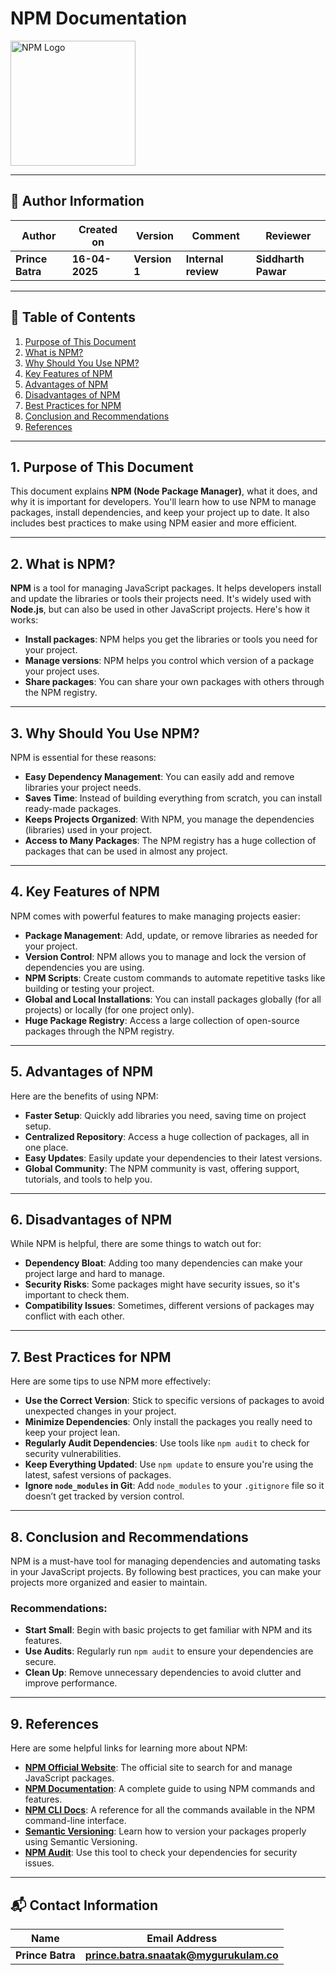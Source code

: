 
# NPM Documentation

<img src="https://github.com/npm/logos/blob/master/npm%20logo/npm-logo-red.png" alt="NPM Logo" width="200"/>

---

## 👤 **Author Information**
| **Author** | **Created on** | **Version**  | **Comment** | **Reviewer** |
|------------|----------------|--------------|-------------|--------------|
| **Prince Batra**   | **16-04-2025**   | **Version 1** | **Internal review** | **Siddharth Pawar** |

 ---
 
## 📜 Table of Contents

1. [Purpose of This Document](#1-purpose-of-this-document)  
2. [ What is NPM?](#2-what-is-npm)  
3. [Why Should You Use NPM?](#3-why-should-you-use-npm)  
4. [Key Features of NPM](#4-key-features-of-npm)  
5. [Advantages of NPM](#5-advantages-of-npm)  
6. [Disadvantages of NPM](#6-disadvantages-of-npm)  
7. [Best Practices for NPM](#7-best-practices-for-npm)  
8. [Conclusion and Recommendations](#8-conclusion-and-recommendations)  
9. [References](#9-references)
    
---

## 1. Purpose of This Document

This document explains **NPM (Node Package Manager)**, what it does, and why it is important for developers. You'll learn how to use NPM to manage packages, install dependencies, and keep your project up to date. It also includes best practices to make using NPM easier and more efficient.

---

## 2. What is NPM?

**NPM** is a tool for managing JavaScript packages. It helps developers install and update the libraries or tools their projects need. It's widely used with **Node.js**, but can also be used in other JavaScript projects. Here's how it works:

- **Install packages**: NPM helps you get the libraries or tools you need for your project.
- **Manage versions**: NPM helps you control which version of a package your project uses.
- **Share packages**: You can share your own packages with others through the NPM registry.

---

## 3. Why Should You Use NPM?

NPM is essential for these reasons:

- **Easy Dependency Management**: You can easily add and remove libraries your project needs.
- **Saves Time**: Instead of building everything from scratch, you can install ready-made packages.
- **Keeps Projects Organized**: With NPM, you manage the dependencies (libraries) used in your project.
- **Access to Many Packages**: The NPM registry has a huge collection of packages that can be used in almost any project.

---

## 4. Key Features of NPM

NPM comes with powerful features to make managing projects easier:

- **Package Management**: Add, update, or remove libraries as needed for your project.
- **Version Control**: NPM allows you to manage and lock the version of dependencies you are using.
- **NPM Scripts**: Create custom commands to automate repetitive tasks like building or testing your project.
- **Global and Local Installations**: You can install packages globally (for all projects) or locally (for one project only).
- **Huge Package Registry**: Access a large collection of open-source packages through the NPM registry.

---

## 5. Advantages of NPM

Here are the benefits of using NPM:

- **Faster Setup**: Quickly add libraries you need, saving time on project setup.
- **Centralized Repository**: Access a huge collection of packages, all in one place.
- **Easy Updates**: Easily update your dependencies to their latest versions.
- **Global Community**: The NPM community is vast, offering support, tutorials, and tools to help you.

---

## 6. Disadvantages of NPM

While NPM is helpful, there are some things to watch out for:

- **Dependency Bloat**: Adding too many dependencies can make your project large and hard to manage.
- **Security Risks**: Some packages might have security issues, so it's important to check them.
- **Compatibility Issues**: Sometimes, different versions of packages may conflict with each other.

---

## 7. Best Practices for NPM

Here are some tips to use NPM more effectively:

- **Use the Correct Version**: Stick to specific versions of packages to avoid unexpected changes in your project.
- **Minimize Dependencies**: Only install the packages you really need to keep your project lean.
- **Regularly Audit Dependencies**: Use tools like `npm audit` to check for security vulnerabilities.
- **Keep Everything Updated**: Use `npm update` to ensure you're using the latest, safest versions of packages.
- **Ignore `node_modules` in Git**: Add `node_modules` to your `.gitignore` file so it doesn’t get tracked by version control.

---

## 8. Conclusion and Recommendations

NPM is a must-have tool for managing dependencies and automating tasks in your JavaScript projects. By following best practices, you can make your projects more organized and easier to maintain.

### Recommendations:
- **Start Small**: Begin with basic projects to get familiar with NPM and its features.
- **Use Audits**: Regularly run `npm audit` to ensure your dependencies are secure.
- **Clean Up**: Remove unnecessary dependencies to avoid clutter and improve performance.

---

## 9. References

Here are some helpful links for learning more about NPM:

- **[NPM Official Website](https://www.npmjs.com/)**: The official site to search for and manage JavaScript packages.
- **[NPM Documentation](https://docs.npmjs.com/)**: A complete guide to using NPM commands and features.
- **[NPM CLI Docs](https://docs.npmjs.com/cli/)**: A reference for all the commands available in the NPM command-line interface.
- **[Semantic Versioning](https://semver.org/)**: Learn how to version your packages properly using Semantic Versioning.
- **[NPM Audit](https://docs.npmjs.com/cli/v7/commands/npm-audit)**: Use this tool to check your dependencies for security issues.

---


## 📬 **Contact Information**
| **Name** | **Email Address**        |
|----------|--------------------------|
| **Prince Batra**  | **prince.batra.snaatak@mygurukulam.co**   |


